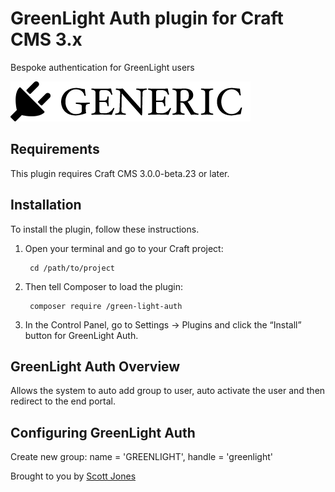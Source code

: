 # GreenLight Auth plugin for Craft CMS 3.x

Bespoke authentication for GreenLight users

![Screenshot](resources/img/plugin-logo.png)

## Requirements

This plugin requires Craft CMS 3.0.0-beta.23 or later.

## Installation

To install the plugin, follow these instructions.

1. Open your terminal and go to your Craft project:

        cd /path/to/project

2. Then tell Composer to load the plugin:

        composer require /green-light-auth

3. In the Control Panel, go to Settings → Plugins and click the “Install” button for GreenLight Auth.

## GreenLight Auth Overview

Allows the system to auto add group to user, auto activate the user and then redirect to the end portal.

## Configuring GreenLight Auth

Create new group: name = 'GREENLIGHT', handle = 'greenlight'

Brought to you by [Scott Jones](autumndev.co.uk)

